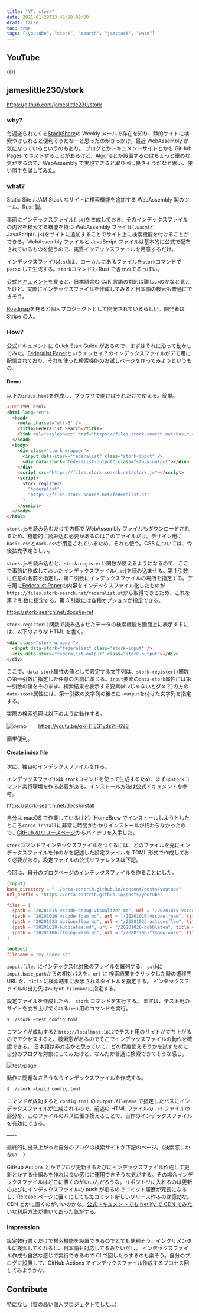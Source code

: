 ```yaml
---
title: "YT: stork"
date: 2021-01-29T23:46:20+09:00
draft: false
toc: true
tags: ["youtube", "stork", "search", "jamstack", "wasm"]
---
```


## YouTube

{{<youtube qkiHTEG1yds>}}

## jameslittle230/stork

https://github.com/jameslittle230/stork

### why?

毎週送られてくる[StackShare](https://stackshare.io/)の Weekly メールで存在を知り、静的サイトに検索つけられると便利そうだなーと思ったのがきっかけ。最近 WebAssembly が気になっているというのもあり。
ブログとかドキュメントサイトとかを GitHub Pages でホストすることがあるけど、[Algoria](https://algolia.com)とか設置するのはちょっと重めな気がするので、WebAssembly で実現できると取り回し良さそうだなと思い、使い勝手を試してみた。

### what?

Static Site / JAM Stack なサイトに検索機能を追加する WebAssembly 製のツール。Rust 製。

事前にインデックスファイル(`.st`)を生成しておき、そのインデックスファイルの内容を検索する機能を持つ WebAssembly ファイル(`.wasm`)と JavaScript(`.js`)をサイトに追加することでサイト上に検索機能を付けることができる。WebAssembly ファイルと JavaScript ファイルは基本的に公式で配布されているものを使うので、実質インデックスファイルを用意するだけ。

インデックスファイル(`.st`)は、ローカルにあるファイルを`stork`コマンドで parse して生成する。`stork`コマンドも Rust で書かれてるっぽい。

[公式ドキュメント](https://stork-search.net/docs/languages)を見ると、日本語含む CJK 言語の対応は難しいのかなと見えたけど、実際にインデックスファイルを作成してみると日本語の検索も普通にできそう。

[Roadmap](https://stork-search.net/roadmap)を見ると個人プロジェクトとして開発されているらしい。開発者は Stripe の人。

### How?

公式ドキュメントに Quick Start Guide があるので、まずはそれに沿って動かしてみた。[Federalist Paper](https://ja.wikipedia.org/wiki/%E3%82%B6%E3%83%BB%E3%83%95%E3%82%A7%E3%83%87%E3%83%A9%E3%83%AA%E3%82%B9%E3%83%88)というエッセイ？のインデックスファイルがデモ用に配信されており、それを使った検索機能のお試しページを作ってみようというもの。

#### Demo

以下の`index.html`を作成し、ブラウザで開けばそれだけで使える。簡単。

```html
<!DOCTYPE html>
<html lang="en">
  <head>
    <meta charset="utf-8" />
    <title>Federalist Search</title>
    <link rel="stylesheet" href="https://files.stork-search.net/basic.css" />
  </head>
  <body>
    <div class="stork-wrapper">
      <input data-stork="federalist" class="stork-input" />
      <div data-stork="federalist-output" class="stork-output"></div>
    </div>
    <script src="https://files.stork-search.net/stork.js"></script>
    <script>
      stork.register(
        "federalist",
        "https://files.stork-search.net/federalist.st"
      );
    </script>
  </body>
</html>
```

`stork.js`を読み込むだけで内部で WebAssembly ファイルもダウンロードされるため、機能的に読み込む必要があるのはこのファイルだけ。デザイン用に`basic.css`と`dark.css`が用意されているため、それも使う。CSS については、今後拡充予定らしい。

`stork.js`を読み込むと、`stork.register()`関数が使えるようになるので、ここで事前に作成しておいたインデックスファイル(`.st`)を読み込ませる。第 1 引数に任意の名前を指定し、第二引数にインデックスファイルの場所を指定する。デモ用に[Federalist Paper](https://ja.wikipedia.org/wiki/%E3%82%B6%E3%83%BB%E3%83%95%E3%82%A7%E3%83%87%E3%83%A9%E3%83%AA%E3%82%B9%E3%83%88)の内容をインデックスファイル化したものが`https://files.stork-search.net/federalist.st`から取得できるため、これを第 2 引数に指定する。第 3 引数には各種オプションが指定できる。

https://stork-search.net/docs/js-ref

`stork.register()`関数で読み込ませたデータの検索機能を画面上に表示するには、以下のような HTML を書く。

```html
<div class="stork-wrapper">
  <input data-stork="federalist" class="stork-input" />
  <div data-stork="federalist-output" class="stork-output"></div>
</div>
```

ここで、`data-stork`属性の値として設定する文字列は、`stork.register()`関数の第一引数に指定した任意の名前に準じる。`input`要素の`data-stork`属性には第一引数の値をそのまま、検索結果を表示する要素(`div`じゃないとダメ？)の方の`data-stork`属性には、第一引数の文字列の後ろに`-output`を付けた文字列を指定する。

実際の検索処理は以下のように動作する。

![demo](/images/20210129/stork-search.png)　　
https://youtu.be/qkiHTEG1yds?t=698

簡単便利。

#### Create index file

次に、独自のインデックスファイルを作る。

インデックスファイルは `stork`コマンドを使って生成するため、まずは`stork`コマンド実行環境を作る必要がある。インストール方法は公式ドキュメントを参考。

https://stork-search.net/docs/install

自分は macOS で作業しているけど、HomeBrew でインストールしようとしたところ`cargo install`に非常に時間がかかりインストールが終わらなかったので、[GitHub のリリースページ](https://github.com/jameslittle230/stork/releases/tag/v1.0.4)からバイナリを入手した。

`stork`コマンドでインデックスファイルをつくるには、どのファイルを元にインデックスファイルを作のかを記述した設定ファイルを TOML 形式で作成しておく必要がある。設定ファイルの公式リファレンスは下記。

今回は、自分のブログページのインデックスファイルを作ることにした。

```toml
[input]
base_directory = "../orta-contrib.github.io/content/posts/youtube"
url_prefix = "https://orta-contrib.github.io/posts/youtube"

files = [
  {path = "20201015-vscode-debug-visualizer.md", url = "/20201015-vscode-debug-visualizer", title = "20201015-vscode-debug-visualizer"},
  {path = "20201016-vscode-foam.md", url = "/20201016-vscode-foam", title = "20201016-vscode-foam"},
  {path = "20201023-actionsflow.md", url = "/20201023-actionsflow", title = "20201023-actionsflow"},
  {path = "20201028-bubbletea.md", url = "/20201028-bubbletea", title = "20201028-bubbletea"},
  {path = "20201106-ffmpeg-wasm.md", url = "/20201106-ffmpeg-wasm", title = "20201106-ffmpeg-wasm"}
]

[output]
filename = "my_index.st"
```

`input.files` にインデックス化対象のファイルを羅列する。 `path`に`input.base_path`からの相対パスを、`url` に 検索結果をクリックした時の遷移先 URL を、`title` に検索結果に表示されるタイトルを指定する。 インデックスファイルの出力先は`output.filename`に指定する。

設定ファイルを作成したら、 `stork` コマンドを実行する。
まずは、テスト用のサイトを立ち上げてくれる`test`用のコマンドを実行。

```bash
$ ./stork —test config.toml
```

コマンドが成功すると`http://localhost:1612`でテスト用のサイトが立ち上がるのでアクセスすると、検索窓があるのでそこでインデックスファイルの動作を確認できる。
日本語は非対応かと思っていて、どの程度使えそうかを試すために自分のブログを対象にしてみたけど、なんだか普通に検索できてそうな感じ。

![test-page](/images/20210129/stork-test.png)

動作に問題なさそうならインデックスファイルを作成する。

```bash
$ ./stork —build config.toml
```

コマンドが成功すると `config.toml` の `output.filename` で指定したパスにインデックスファイルが生成されるので、前述の HTML ファイルの `.st` ファイルの部分を、このファイルのパスに置き換えることで、自作のインデックスファイルを有効にできる。

—--

最終的に出来上がった自分のブログの検索サイトが下記のページ。（検索窓しかない... ）

GitHub Actions とかでブログ更新するたびにインデックスファイル作成して更新とかする仕組みを作れば良い感じに運用できそうな気がする。その場合インデックスファイルはどこに置くのがいいんだろうな。リポジトリに入れるのは更新のたびにインデックスファイルの push が走るのでコミット履歴が冗長になるし、Release ページに置くにしても毎コミット新しいリリース作るのは億劫な。CDN とかに置くのがいいのかな。[公式ドキュメントでも Netlify で CDN でみたいな利用方法](https://stork-search.net/docs/stork-and-netlify/)が書いてあった気がする。

### Impression

設定数行書くだけで検索機能を設置できるのでとても便利そう。インクリメンタルに検索してくれるし、日本語も対応してるみたいだし。
インデックスファイル作成も自然な感じで実行できるので CI で回したりするのも楽そう。自分のブログに設置して、GitHub Actions でインデックスファイル作成するプロセス回してみようかな。

## Contribute

特になし（質の高い個人プロジェクトでした...）
